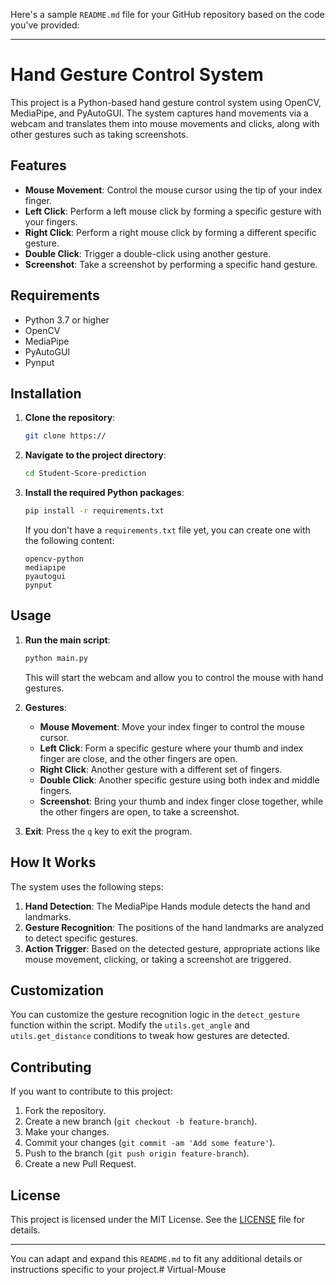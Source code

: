 Here's a sample `README.md` file for your GitHub repository based on the code you've provided:

---

# Hand Gesture Control System

This project is a Python-based hand gesture control system using OpenCV, MediaPipe, and PyAutoGUI. The system captures hand movements via a webcam and translates them into mouse movements and clicks, along with other gestures such as taking screenshots.

## Features

- **Mouse Movement**: Control the mouse cursor using the tip of your index finger.
- **Left Click**: Perform a left mouse click by forming a specific gesture with your fingers.
- **Right Click**: Perform a right mouse click by forming a different specific gesture.
- **Double Click**: Trigger a double-click using another gesture.
- **Screenshot**: Take a screenshot by performing a specific hand gesture.

## Requirements

- Python 3.7 or higher
- OpenCV
- MediaPipe
- PyAutoGUI
- Pynput

## Installation

1. **Clone the repository**:
   ```bash
   git clone https://
   ```
2. **Navigate to the project directory**:
   ```bash
   cd Student-Score-prediction
   ```
3. **Install the required Python packages**:
   ```bash
   pip install -r requirements.txt
   ```

   If you don't have a `requirements.txt` file yet, you can create one with the following content:
   ```
   opencv-python
   mediapipe
   pyautogui
   pynput
   ```

## Usage

1. **Run the main script**:
   ```bash
   python main.py
   ```
   This will start the webcam and allow you to control the mouse with hand gestures.

2. **Gestures**:
   - **Mouse Movement**: Move your index finger to control the mouse cursor.
   - **Left Click**: Form a specific gesture where your thumb and index finger are close, and the other fingers are open.
   - **Right Click**: Another gesture with a different set of fingers.
   - **Double Click**: Another specific gesture using both index and middle fingers.
   - **Screenshot**: Bring your thumb and index finger close together, while the other fingers are open, to take a screenshot.

3. **Exit**: Press the `q` key to exit the program.

## How It Works

The system uses the following steps:

1. **Hand Detection**: The MediaPipe Hands module detects the hand and landmarks.
2. **Gesture Recognition**: The positions of the hand landmarks are analyzed to detect specific gestures.
3. **Action Trigger**: Based on the detected gesture, appropriate actions like mouse movement, clicking, or taking a screenshot are triggered.

## Customization

You can customize the gesture recognition logic in the `detect_gesture` function within the script. Modify the `utils.get_angle` and `utils.get_distance` conditions to tweak how gestures are detected.

## Contributing

If you want to contribute to this project:

1. Fork the repository.
2. Create a new branch (`git checkout -b feature-branch`).
3. Make your changes.
4. Commit your changes (`git commit -am 'Add some feature'`).
5. Push to the branch (`git push origin feature-branch`).
6. Create a new Pull Request.

## License

This project is licensed under the MIT License. See the [LICENSE](LICENSE) file for details.

---

You can adapt and expand this `README.md` to fit any additional details or instructions specific to your project.# Virtual-Mouse
